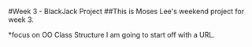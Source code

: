 #Week 3 - BlackJack Project
##This is Moses Lee's weekend project for week 3.

*focus on OO Class Structure
I am going to start off with a URL.
